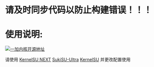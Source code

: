 # 请及时同步代码以防止构建错误！！！

# 使用说明:
[![一加内核开源地址](https://img.shields.io/badge/一加内核开源地址-EB0029?logo=oneplus&logoColor=white&style=flat-square)](https://github.com/OnePlusOSS/kernel_manifest)

请使用 [KernelSU NEXT](https://github.com/Xiaomichael/OnePlus-Actions/actions/workflows/Build%20KernelSU%20Next.yml) [SukiSU-Ultra](https://github.com/Xiaomichael/OnePlus-Actions/actions/workflows/Build%20SukiSU-Ultra.yml) [KernelSU](https://github.com/Xiaomichael/OnePlus-Actions/actions/workflows/Build%20KernelSU.yml) 并更改配置使用
